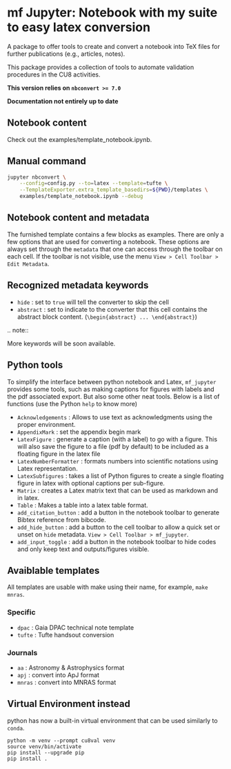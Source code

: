 # mf Jupyter: Notebook with my suite to easy latex conversion

A package to offer tools to create and convert a notebook into TeX files for further publications (e.g., articles, notes).

This package provides a collection of tools to automate validation procedures in the CU8 activities.

**This version relies on `nbconvert >= 7.0`**

**Documentation not entirely up to date**

## Notebook content

Check out the examples/template_notebook.ipynb.

## Manual command

```bash
jupyter nbconvert \
	--config=config.py --to=latex --template=tufte \
	--TemplateExporter.extra_template_basedirs=${PWD}/templates \
	examples/template_notebook.ipynb --debug
```

## Notebook content and metadata

The furnished template contains a few blocks as examples. There are only a few options that are used for converting a notebook. These options are always set through the `metadata` that one can access through the toolbar on each cell. If the toolbar is not visible, use the menu `View > Cell Toolbar > Edit Metadata`.

## Recognized metadata keywords
* `hide`     : set to `true` will tell the converter to skip the cell
* `abstract` : set to indicate to the converter that this cell contains the abstract block content.  (`\begin{abstract} ... \end{abstract}`)

.. note::

   More keywords will be soon available.

## Python tools

To simplify the interface between python notebook and Latex, `mf_jupyter` provides some tools, such as making captions for figures with labels and the pdf associated export. But also some other neat tools. Below is a list of functions (use the Python `help` to know more)

* `Acknowledgements`     : Allows to use text as acknowledgments using the proper environment.
* `AppendixMark`         : set the appendix begin mark
* `LatexFigure`          : generate a caption (with a label) to go with a figure. This will also save the figure to a file (pdf by default) to be included as a floating figure in the latex file
* `LatexNumberFormatter` : formats numbers into scientific notations using Latex representation.
* `LatexSubfigures`      : takes a list of Python figures to create a single floating figure in latex with optional captions per sub-figure.
* `Matrix`               : creates a Latex matrix text that can be used as markdown and in latex.
* `Table`                : Makes a table into a latex table format.
* `add_citation_button`  : add a button in the notebook toolbar to generate Bibtex reference from bibcode.
* `add_hide_button`      : add a button to the cell toolbar to allow a quick set or unset on `hide` metadata. `View > Cell Toolbar > mf_jupyter`.
* `add_input_toggle`     : add a button in the notebook toolbar to hide codes and only keep text and outputs/figures visible.


## Avaiblable templates

All templates are usable with make using their name, for example, `make mnras`.

### Specific
* `dpac`  : Gaia DPAC technical note template
* `tufte` : Tufte handsout conversion

### Journals
* `aa`    : Astronomy & Astrophysics format
* `apj`   : convert into ApJ format
* `mnras` : convert into MNRAS format


## Virtual Environment instead

python has now a built-in virtual environment that can be used similarly to `conda`.

```shell
python -m venv --prompt cu8val venv
source venv/bin/activate
pip install --upgrade pip
pip install .
```
